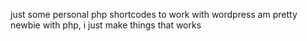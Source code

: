 just some personal php shortcodes to work with wordpress
am pretty newbie with php, i just make things that works